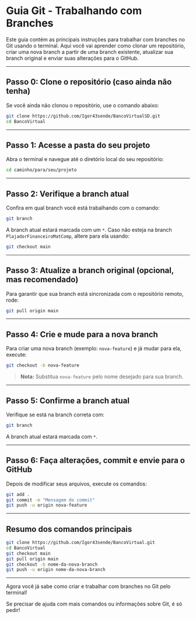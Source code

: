 
# Guia Git - Trabalhando com Branches

Este guia contém as principais instruções para trabalhar com branches no Git usando o terminal. Aqui você vai aprender como clonar um repositório, criar uma nova branch a partir de uma branch existente, atualizar sua branch original e enviar suas alterações para o GitHub.

---

## Passo 0: Clone o repositório (caso ainda não tenha)

Se você ainda não clonou o repositório, use o comando abaixo:

```bash
git clone https://github.com/Igor43sende/BancoVirtualSD.git
cd BancoVirtual
```

---

## Passo 1: Acesse a pasta do seu projeto

Abra o terminal e navegue até o diretório local do seu repositório:

```bash
cd caminho/para/seu/projeto
```

---

## Passo 2: Verifique a branch atual

Confira em qual branch você está trabalhando com o comando:

```bash
git branch
```

A branch atual estará marcada com um `*`. Caso não esteja na branch `PlajadorFinanceiroMatComp`, altere para ela usando:

```bash
git checkout main
```

---

## Passo 3: Atualize a branch original (opcional, mas recomendado)

Para garantir que sua branch está sincronizada com o repositório remoto, rode:

```bash
git pull origin main
```

---

## Passo 4: Crie e mude para a nova branch

Para criar uma nova branch (exemplo: `nova-feature`) e já mudar para ela, execute:

```bash
git checkout -b nova-feature
```

> **Nota:** Substitua `nova-feature` pelo nome desejado para sua branch.

---

## Passo 5: Confirme a branch atual

Verifique se está na branch correta com:

```bash
git branch
```

A branch atual estará marcada com `*`.

---

## Passo 6: Faça alterações, commit e envie para o GitHub

Depois de modificar seus arquivos, execute os comandos:

```bash
git add .
git commit -m "Mensagem do commit"
git push -u origin nova-feature
```

---

## Resumo dos comandos principais

```bash
git clone https://github.com/Igor43sende/BancoVirtual.git
cd BancoVirtual
git checkout main
git pull origin main
git checkout -b nome-da-nova-branch
git push -u origin nome-da-nova-branch
```

---

Agora você já sabe como criar e trabalhar com branches no Git pelo terminal!

Se precisar de ajuda com mais comandos ou informações sobre Git, é só pedir!